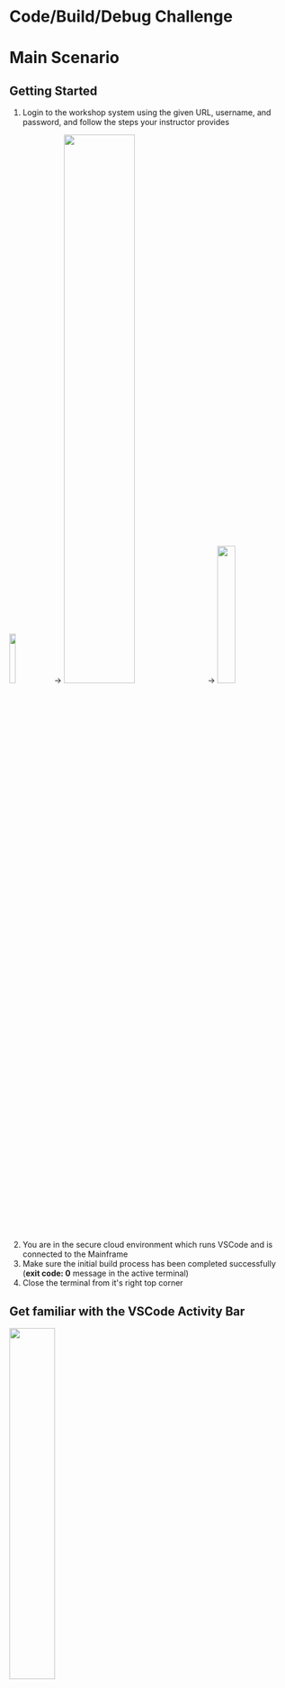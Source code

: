 # Code/Build/Debug Challenge
# Main Scenario
## Getting Started

1. Login to the workshop system using the given URL, username, and password, and follow the steps your instructor provides

<img src='images/cloudAccess.png' width='15%'> → <img src='images/workshopStage.png' width='50%'> → <img src='images/workspaceStart.png' width='25%'>

2. You are in the secure cloud environment which runs VSCode and is connected to the Mainframe
3. Make sure the initial build process has been completed successfully (**exit code: 0** message in the active terminal)
4. Close the terminal from it's right top corner

## Get familiar with the VSCode Activity Bar
<img src='images/activityBar.png' width='40%'>

## Run the DOGGOS application
Before making any modifications, it is important to understand how the DOGGOS application currently functions. Running the application allows you to verify its expected behavior, ensuring that all dependencies are properly set up and that the build process was successful. This step helps establish a baseline before making any changes so that you can later compare the output after modifications.

1. Go to Zowe Explorer (Z icon in the VSCode Activity Bar)
2. Hover over the “zosmf” item in the DATA SET section in the sidebar and click on the magnifier icon. Enter CUST0xy.PUBLIC in the search field and hit enter (Note: CUST0xy is the mainframe user ID shared by your instructor)
3. Expand the CUST0xy.PUBLIC.JCL data set and right-click on the RUNDOG
4. Select “Submit Job” menu item, then click "Submit" from the pop-up window 
5. Click on the JOB number in the pop-up message in the right bottom corner to see the JOB output (If the notification disappears, you can access it by clicking the bell icon in the bottom-right corner)
6. Expand the “RUNDOG(JOBxxxxx)” in the JOBS section and click on the RUN:OUTREP to browse the program output (If you cannot expand the job output, repeat this step)
7. The report will show the dog breeds categorized. Any breeds not explicitly listed in the COBOL code will fall into the OTHER category.

## Get DOGGOS application from the PROD environment
Before making any changes, we need to retrieve the DOGGOS application from the production environment. This ensures that we are working with the latest version of the code and have a stable baseline before making modifications. Using the Explorer for Endevor extension in VS Code, we will access the COBOL program from the mapped production environment.

1. Open Explorer for Endevor extension from the Activity Bar
2. Wait for the initialization process to complete
3. Expand **endevor** and **endevor-location**, then wait while the system fetches the elements (Note: The connection and location settings have already been pre-configured)
4. You may see a warning indicating that your development sandbox is empty - this is expected
5. Get Endevor elements from the production environment using the up-arrow icon.

<img src='images/endevor/temp1.png' width='60%'>

6. After mapping, your workspace should look like the following screenshot:

<img src='images/endevor/temp2.png' width='60%'>

7. Locate and expand the COBOL folder 
8. Expand the [MAP] folder to find the COBOL source code associated with your user
9. Right-click the COBOL file, select Edit, and start coding to add a new dog breed

<img src='images/endevor/end11.png' width='30%'>

## Edit&Build the DOGGOS application
Once you have the DOGGOS application from production, it’s time to modify the program. This exercise involves adding a new dog breed to the application so that it is correctly categorized in the execution report. After making the necessary COBOL changes, we will build and upload the modified application to the Endevor development environment.

1. Open the COBOL file and locate the relevant section of code
2. Copy the block of code from lines 59-61 (You can use CTRL+G to jump into the given line number)
3. Paste it after line 61
4. Replace JINGO with another dog breed name (e. g. HUSKY) in the whole pasted block of code
5. Update HUSKY-INDEX-VALUE to 9
6. Update OTHER-INDEX-VALUE to 10
7. Change PIC 9(1) to PIC 9(2) for OTHER-INDEX-VALUE
8. Update the OCCURS value in line 71 to 10
9. Copy the block of code from lines 208-210 and paste it after line 210, replacing JINGO with the new breed you defined
10. Copy the block of code from lines 139-142 and paste it after line 143, again replacing JINGO with the new breed you defined
11. Save your changes using CTRL+S (or COMMAND+S on macOS) and bring the file to your sandbox
12. When prompted, approve the Endevor path to upload the COBOL element

<img src='images/endevor/end-preDefined.png' width='55%'>

13. Enter your mainframe username as the CCID and provide a change comment (e.g., "New breed added")
14. Select **Yes** to generate the object modules

<img src='images/endevor/end-autoGen.png' width='55%'>

15. Wait for upload&fetch elements

## Link the DOGGOS application
Once the application has been edited and built, the next step is to link it. This step ensures that the newly generated object modules are properly connected, allowing the application to execute successfully.

1. Expand the LNK folder and find the element associated with your user under the [MAP] folder, right click and select Edit

<img src='images/endevor/end16.png' width='30%'>

2. Without making any modifications, use CTRL+S (or COMMAND+S) to bring the file to your sandbox
3. When prompted, approve the Endevor path
4. Enter your mainframe username as the CCID and provide a comment (e.g., "Bring link element")
5. Select **Yes** to generate the load modules

<img src='images/endevor/end-autoGen.png' width='55%'>

6. Wait for upload&fetching elements
7. Collapse the [MAP] folders to see the edited LINK element
8. Your Explorer for Endevor tab should now display the successfully linked application:

<img src='images/endevor/end17.png' width='30%'>

## Run the DOGGOS application AFTER the change is made
After modifying, building, and linking the DOGGOS application, it is time to verify that the new dog breed is correctly processed. Running the application allows you to check whether the COBOL changes have been applied successfully and that the program behaves as expected.

1. Go to Zowe Explorer (Z icon in the VSCode Activity Bar)
2. Hover the “zosmf” item in the DATA SET section in the sidebar and click on the magnifier icon. Enter CUST0xy.PUBLIC in the search field and hit enter. Note that CUST0xy is the mainframe user id that is shared by your instructor. 
3. Click on the CUST0xy.PUBLIC.INPUT data set  to edit it
4. Add the following line with the name of the dog breed you chose in the code change (**HUSKY**)

<img src='images/image06.png' width='50%'>

   Please note to enter two records for HUSKY as listed in above screenshot. 

5. Use CTRL+S (or COMMAND+S) to save the change
6. Expand the CUST0xy.PUBLIC.JCL dataset and right-click **NDRUNDOG**
7. Select “Submit Job” menu item, then click "Submit" from the pop-up window
8. Click on the JOB number in the pop-up message at the right bottom corner to see the JOB output (if the notification disappears, you can hit the bell icon from the bottom-right corner to see)
9. Expand the “NDRUNDOG(JOBxxxxx)” in the JOBS section and click on the RUN:OUTREP to browse the program output (If you cannot expand the job output, repeat this step)

The new dog breed “HUSKY” is listed and the counter reports 11 adopted HUSKY dogs. 🎉

## Debug
Bugs can be introduced either during development or when incorrect input data is processed. Debugging helps you analyze and correct such issues by stepping through the code and inspecting variable values. This section will introduce a bug intentionally, and then guide you through using the debugger to identify and fix the issue.

1. Let’s introduce a bug in the program data 🙂 Open the input file again and modify the breed name from “JINGO” to “JINGA”
2. Save your changes using CTRL+S (or COMMAND+S on macOS)
3. Rerun the application repeating the steps in the previous section (from 6th step) 
4. Open the output file and observe that the report is incorrect, the count for JINGO is now 0 and the OTHER category has absorbed the incorrectly named breed
5. Let’s debug the program
6. Open the Debugger Extension by clicking the play icon with a bug <img src='images/image22.png' width='4%'> shortcut: CTRL+SHIFT+D (or COMMAND+SHIFT+D)
7. We already have the debugging session preconfigured for the DOGGOS app. Make sure you are using the Endevor configuration from the dropdown

<img src='images/endevor/end20.png' width='35%'>

8. Click the play button to start the debugging

<img src='images/image10.png' width='50%'>

9. You will be asked for your Mainframe password. It is the same as your  mainframe userID. Now the debugger will fetch the extended source and start the session.

**Let's identify where the error occurs**

10. The report for the JINGO breed was wrong, so let’s put a breakpoint where the value is updated. Let’s find the first place in the code by searching for JINGO with Ctrl+F (CMD+F on Mac). We can see that processing for the JINGO breed is handled by these variables.
11. Let’s find all instances where JINGO-BREED-NAME is referenced by right-clicking on it and selecting Peek → Peek references. Go through the references to find where the amount is updated. It will be around line 238 in the extended source:

![Peek](images/image11.png)

12. Double-click on the 238 line in the editor window to move there.
13. Now set a breakpoint after this condition to see if we get there.

<img src='images/image12.png' width='65%'>

14. The value for OTHER breeds was wrong in the report. Let’s put there a breakpoint as well

<img src='images/image13.png' width='65%'>

15. We now have 2 breakpoints (you can see them in the breakpoints section in the bottom left corner):

<img src='images/image14.png' width='30%'>

16. Now let’s continue the execution by clicking the play button on the left of the debug toolbar (or F5):

<img src='images/image23.png' width='30%'>

17. We can see that while looping through the breeds the debugger skipped the breakpoint on line 239 and stopped at line 245

<img src='images/image16.png' width='65%'>

18. Let’s check the variables. Right-click on the INP-ADOPTED-AMOUNT variable and select “Add to watch”
19. Do the same for the INP-DOG-BREED variable on line 216 to understand which breed is analyzed
20. The watched variables will reveal that JINGA is an incorrect breed name, confirming that the input file is the source of the issue (BTW, a quick way is just to hover over a variable name in your extended source and the value will pop up)

<img src='images/image18.png' width='40%'>

21. Stop the debug session by clicking the stop icon on the debugging toolbar
22. Correct the input file by changing JINGA back to JINGO

![Value](images/image20.png)


# Test Challenge

The activities in this test challenge are:

1. *Generate Test Coverage Report:* Running tests and generating a report to visualize code coverage.
2. *Edit a Test Case:* Modifying a specific test case to change expected outcomes and observing the results.
3. *Add a Test4z Statement to a Test File:* Inserting a Test4z statement into the test code to demonstrate how to use Test4z snippets.

## Generate Test Coverage Report

From the Cloude IDE Window, Select the HamBurger icon on the top left (three horizontal lines) and then 
Select View and Command Palette. Reference screenshot: 

<img src='images/test4z/image_command_palette.png' width='65%'>

Enter “Test4z Run All Tests with Coverage” like on the following screenshot:

<img src='images/test4z/image_command_palette_run_all_tests_cov.png' width='65%'>

This will run the tests and generate the report.

<img src='images/test4z/image_coverage_report.png' width='85%'>

The Code Coverage dashboard will be opened automatically:

<img src='images/test4z/image_report_all_files.png' width='85%'>

To see the statement-level code coverage, click on the `DOGGOS.cbl` file in the report:

<img src='images/test4z/image_statement_level_coverage.png' width='60%'>

## Edit a Test Case

Go to File Explorer (second icon in the VSCode Activity Bar)

Open the [`TDOGGOS.cbl`](DOGGOS/COBTEST/TDOGGOS.cbl#L266) file under `DOGGOS`/`COBTEST` folder and edit the test case.

Find `MOVE 008 TO EXPECTED_ADOPTIONS(1).` and change it to `MOVE 009 TO EXPECTED_ADOPTIONS(1).`.

Save the file

Code after change:

<pre>
       DEFINE_EXPECTED_DATA.
           MOVE <b>009</b> TO EXPECTED_ADOPTIONS(1).
           MOVE 000 TO EXPECTED_ADOPTIONS(2).
</pre>

From the command line (terminal), run the `t4z` command.

Expected output:

```
 FAIL  DOGGOS/COBTEST/TDOGGOS.cbl
  ✓ DOGGOS simple run (123 ms)
  ✕ DOGGOS validate accumulator (436 ms)
      Assertion error: Invalid accumulator value
      SYSOUT:
      THIS PROGRAM WILL CALCULATE AMOUNT OF ADOPTED DOGGOS PER SOME PERIODS OF TIME
      TODAY IS :2024
      Mismatch for index 0000000001
      Actual 008
      Expected 009
  ✓ DOGGOS force open error (141 ms)
  ✓ DOGGOS force read error (570 ms)

Tests Suites: 1 failed, 1 total
Tests:        1 failed, 3 passed, 4 total
Time:         1 s
```

You will observe that the test run is a failure. The actual value is `008` but we have the expected value to be `009`.
Before continuing, revert the change back to:
<pre>
           MOVE <b>008</b> TO EXPECTED_ADOPTIONS(1).
</pre>

Save the file

## Add a Test4z Statement to the Test File

Open the [`TDOGGOS.cbl`](DOGGOS/COBTEST/TDOGGOS.cbl#L136) file under `DOGGOS`/`COBTEST` folder and edit the test case.

Find `Implementation for TEST1`. That will get you to this code:

<pre>
      ********************************************************
      * Implementation for TEST1
      ********************************************************
           ENTRY 'TEST1'
           <small><i>(Place your cursor here)</i></small>
      *    Mock all external resources
           PERFORM MOCK_ADOPTS_FILE
</pre>

Add a new line after `ENTRY 'TEST1'`.
Move the cursor the start of Area B (column 12) and type `t4z me`.
The IntelliSense will offer you possible code completions using the Test4z snippets as you can see in the screenshot:

<img src='images/test4z/image_test1.png' width='50%'>

Select “t4z Message write”.
This will fill in the code for you:

<img src='images/test4z/image_code_snippet.png' width='65%'>

Replace `'Your Message'` with `'Hello Test4z!'` and save the file with code like that:

<pre>
           ENTRY 'TEST1'
           move low-values to I_Message in ZWS_Message
           move '<b>Hello Test4z!</b>' to messageText in ZWS_Message
           call ZTESTUT using ZWS_Message
</pre>

From the command line, run `t4z`. The expected output is:

<pre>
❯ t4z
 PASS  DOGGOS/COBTEST/TDOGGOS.cbl
  ✓ DOGGOS simple run (110 ms)
      <b>Hello Test4z!</b>
  ✓ DOGGOS validate accumulator (500 ms)
  ✓ DOGGOS force open error (410 ms)
  ✓ DOGGOS force read error (680 ms)

Tests Suites: 1 passed, 1 total
Tests:        4 passed, 4 total
Time:         2 s
</pre>
## Summary
This demo scenario demonstrates how to generate a test coverage report, edit a test case, and add Test4z statements to a test file.
